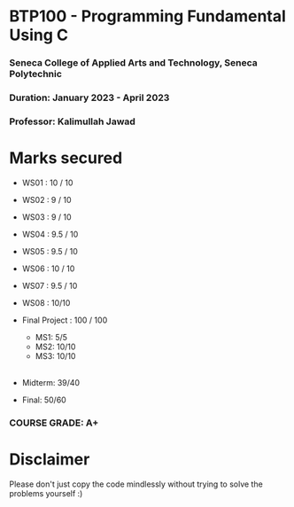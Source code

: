 # BTP100 - Programming Fundamental Using C
### Seneca College of Applied Arts and Technology, Seneca Polytechnic <br />
### Duration: January 2023 - April 2023 <br />
### Professor: Kalimullah Jawad <br />

# Marks secured
- WS01 : 10 / 10 <br>
- WS02 : 9 / 10 <br>
- WS03 : 9 / 10 <br>
- WS04 : 9.5 / 10 <br>
- WS05 : 9.5 / 10 <br>
- WS06 : 10 / 10 <br>
- WS07 : 9.5 / 10 <br>
- WS08 : 10/10 <br>
- Final Project : 100 / 100 <br>
  - MS1: 5/5 <br>
  - MS2: 10/10 <br>
  - MS3: 10/10 <br /><br>
 
 - Midterm: 39/40<br>
 - Final: 50/60<br>


### COURSE GRADE: A+

# Disclaimer
Please don't just copy the code mindlessly without trying to solve the problems yourself :)
